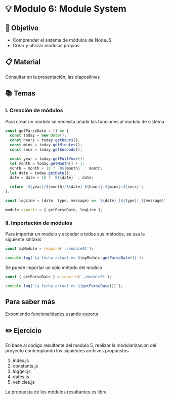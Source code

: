 # :bulb: Modulo 6: Module System

## :book: Objetivo

- Comprender el sistema de módulos de NodeJS
- Crear y utilizar módulos propios

## :clipboard: Material

Consultar en la presentación, las diapositivas

## :books: Temas

### I. Creación de módulos

Para crear un modulo se necesita añadir las funciones al modulo de sistema

```js
const getParseDate = () => {
  const today = new Date();
  const hours = today.getHours();
  const mins = today.getMinutes();
  const secs = today.getSeconds();

  const year = today.getFullYear();
  let month = today.getMonth() + 1;
  month = month < 10 ? `0${month}` : month;
  let date = today.getDate();
  date = date < 10 ? `0${date}` : date;

  return `${year}/${month}/${date} ${hours}:${mins}:${secs}`;
};

const logLine = (date, type, message) => `${date} [${type}] ${message}\n`;

module.exports = { getParseDate, logLine };
```

### II. Importación de módulos

Para importar un modulo y acceder a todos sus métodos, se usa la siguiente sintaxis

```js
const myModule = require('./module01');

console.log(`La fecha actual es ${myModule.getParseDate()}`);
```

Se puede importar un solo método del modulo

```js
const { getParseDate } = require('./module01');

console.log(`La fecha actual es ${getParseDate()}`);
```

## Para saber más

[Exponiendo funcionalidades usando exports](https://nodejs.dev/en/learn/expose-functionality-from-a-nodejs-file-using-exports/)

## :pencil2: Ejercicio

En base al código resultante del modulo 5, realizar la modularización del proyecto contemplando los siguientes archivos propuestos

1. index.js
2. constants.js
3. logger.js
4. dates.js
5. vehicles.js

La propuesta de los módulos resultantes es libre
